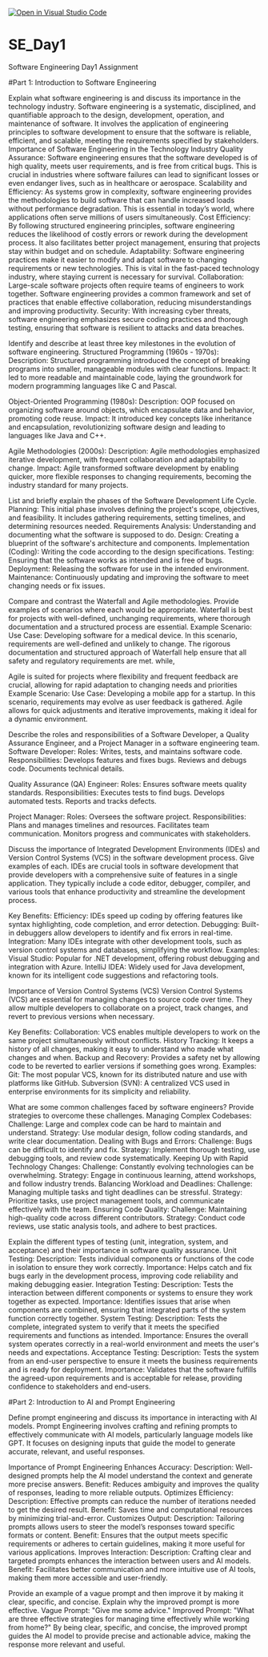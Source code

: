 [![Open in Visual Studio Code](https://classroom.github.com/assets/open-in-vscode-2e0aaae1b6195c2367325f4f02e2d04e9abb55f0b24a779b69b11b9e10269abc.svg)](https://classroom.github.com/online_ide?assignment_repo_id=15602358&assignment_repo_type=AssignmentRepo)
# SE_Day1
Software Engineering Day1 Assignment

#Part 1: Introduction to Software Engineering

Explain what software engineering is and discuss its importance in the technology industry.
Software engineering is a systematic, disciplined, and quantifiable approach to the design, development, operation, and maintenance of software. It involves the application of engineering principles to software development to ensure that the software is reliable, efficient, and scalable, meeting the requirements specified by stakeholders.
Importance of Software Engineering in the Technology Industry
Quality Assurance: Software engineering ensures that the software developed is of high quality, meets user requirements, and is free from critical bugs. This is crucial in industries where software failures can lead to significant losses or even endanger lives, such as in healthcare or aerospace.
Scalability and Efficiency: As systems grow in complexity, software engineering provides the methodologies to build software that can handle increased loads without performance degradation. This is essential in today’s world, where applications often serve millions of users simultaneously.
Cost Efficiency: By following structured engineering principles, software engineering reduces the likelihood of costly errors or rework during the development process. It also facilitates better project management, ensuring that projects stay within budget and on schedule.
Adaptability: Software engineering practices make it easier to modify and adapt software to changing requirements or new technologies. This is vital in the fast-paced technology industry, where staying current is necessary for survival.
Collaboration: Large-scale software projects often require teams of engineers to work together. Software engineering provides a common framework and set of practices that enable effective collaboration, reducing misunderstandings and improving productivity.
Security: With increasing cyber threats, software engineering emphasizes secure coding practices and thorough testing, ensuring that software is resilient to attacks and data breaches.

Identify and describe at least three key milestones in the evolution of software engineering.
Structured Programming (1960s - 1970s):
Description: Structured programming introduced the concept of breaking programs into smaller, manageable modules with clear functions.
Impact: It led to more readable and maintainable code, laying the groundwork for modern programming languages like C and Pascal.

Object-Oriented Programming (1980s):
Description: OOP focused on organizing software around objects, which encapsulate data and behavior, promoting code reuse.
Impact: It introduced key concepts like inheritance and encapsulation, revolutionizing software design and leading to languages like Java and C++.

Agile Methodologies (2000s):
Description: Agile methodologies emphasized iterative development, with frequent collaboration and adaptability to change.
Impact: Agile transformed software development by enabling quicker, more flexible responses to changing requirements, becoming the industry standard for many projects.

List and briefly explain the phases of the Software Development Life Cycle.
Planning: This initial phase involves defining the project's scope, objectives, and feasibility. It includes gathering requirements, setting timelines, and determining resources needed.
Requirements Analysis: Understanding and documenting what the software is supposed to do.
Design: Creating a blueprint of the software's architecture and components.
Implementation (Coding): Writing the code according to the design specifications.
Testing: Ensuring that the software works as intended and is free of bugs.
Deployment: Releasing the software for use in the intended environment.
Maintenance: Continuously updating and improving the software to meet changing needs or fix issues.


Compare and contrast the Waterfall and Agile methodologies. Provide examples of scenarios where each would be appropriate.
Waterfall is best for projects with well-defined, unchanging requirements, where thorough documentation and a structured process are essential.
Example Scenario:
Use Case: Developing software for a medical device. In this scenario, requirements are well-defined and unlikely to change. The rigorous documentation and structured approach of Waterfall help ensure that all safety and regulatory requirements are met. while,

Agile is suited for projects where flexibility and frequent feedback are crucial, allowing for rapid adaptation to changing needs and priorities
Example Scenario:
Use Case: Developing a mobile app for a startup. In this scenario, requirements may evolve as user feedback is gathered. Agile allows for quick adjustments and iterative improvements, making it ideal for a dynamic environment.

Describe the roles and responsibilities of a Software Developer, a Quality Assurance Engineer, and a Project Manager in a software engineering team.
Software Developer:
Roles: Writes, tests, and maintains software code.
Responsibilities:
Develops features and fixes bugs.
Reviews and debugs code.
Documents technical details.

Quality Assurance (QA) Engineer:
Roles: Ensures software meets quality standards.
Responsibilities:
Executes tests to find bugs.
Develops automated tests.
Reports and tracks defects.

Project Manager:
Roles: Oversees the software project.
Responsibilities:
Plans and manages timelines and resources.
Facilitates team communication.
Monitors progress and communicates with stakeholders.

Discuss the importance of Integrated Development Environments (IDEs) and Version Control Systems (VCS) in the software development process. Give examples of each.
IDEs are crucial tools in software development that provide developers with a comprehensive suite of features in a single application. They typically include a code editor, debugger, compiler, and various tools that enhance productivity and streamline the development process.

Key Benefits:
Efficiency: IDEs speed up coding by offering features like syntax highlighting, code completion, and error detection.
Debugging: Built-in debuggers allow developers to identify and fix errors in real-time.
Integration: Many IDEs integrate with other development tools, such as version control systems and databases, simplifying the workflow.
Examples:
Visual Studio: Popular for .NET development, offering robust debugging and integration with Azure.
IntelliJ IDEA: Widely used for Java development, known for its intelligent code suggestions and refactoring tools.

Importance of Version Control Systems (VCS)
Version Control Systems (VCS) are essential for managing changes to source code over time. They allow multiple developers to collaborate on a project, track changes, and revert to previous versions when necessary.

Key Benefits:
Collaboration: VCS enables multiple developers to work on the same project simultaneously without conflicts.
History Tracking: It keeps a history of all changes, making it easy to understand who made what changes and when.
Backup and Recovery: Provides a safety net by allowing code to be reverted to earlier versions if something goes wrong.
Examples:
Git: The most popular VCS, known for its distributed nature and use with platforms like GitHub.
Subversion (SVN): A centralized VCS used in enterprise environments for its simplicity and reliability.

What are some common challenges faced by software engineers? Provide strategies to overcome these challenges.
Managing Complex Codebases:
Challenge: Large and complex code can be hard to maintain and understand.
Strategy: Use modular design, follow coding standards, and write clear documentation.
Dealing with Bugs and Errors:
Challenge: Bugs can be difficult to identify and fix.
Strategy: Implement thorough testing, use debugging tools, and review code systematically.
Keeping Up with Rapid Technology Changes:
Challenge: Constantly evolving technologies can be overwhelming.
Strategy: Engage in continuous learning, attend workshops, and follow industry trends.
Balancing Workload and Deadlines:
Challenge: Managing multiple tasks and tight deadlines can be stressful.
Strategy: Prioritize tasks, use project management tools, and communicate effectively with the team.
Ensuring Code Quality:
Challenge: Maintaining high-quality code across different contributors.
Strategy: Conduct code reviews, use static analysis tools, and adhere to best practices.

Explain the different types of testing (unit, integration, system, and acceptance) and their importance in software quality assurance.
Unit Testing:
Description: Tests individual components or functions of the code in isolation to ensure they work correctly.
Importance: Helps catch and fix bugs early in the development process, improving code reliability and making debugging easier.
Integration Testing:
Description: Tests the interaction between different components or systems to ensure they work together as expected.
Importance: Identifies issues that arise when components are combined, ensuring that integrated parts of the system function correctly together.
System Testing:
Description: Tests the complete, integrated system to verify that it meets the specified requirements and functions as intended.
Importance: Ensures the overall system operates correctly in a real-world environment and meets the user's needs and expectations.
Acceptance Testing:
Description: Tests the system from an end-user perspective to ensure it meets the business requirements and is ready for deployment.
Importance: Validates that the software fulfills the agreed-upon requirements and is acceptable for release, providing confidence to stakeholders and end-users.

#Part 2: Introduction to AI and Prompt Engineering


Define prompt engineering and discuss its importance in interacting with AI models.
Prompt Engineering involves crafting and refining prompts to effectively communicate with AI models, particularly language models like GPT. It focuses on designing inputs that guide the model to generate accurate, relevant, and useful responses.

Importance of Prompt Engineering
Enhances Accuracy:
Description: Well-designed prompts help the AI model understand the context and generate more precise answers.
Benefit: Reduces ambiguity and improves the quality of responses, leading to more reliable outputs.
Optimizes Efficiency:
Description: Effective prompts can reduce the number of iterations needed to get the desired result.
Benefit: Saves time and computational resources by minimizing trial-and-error.
Customizes Output:
Description: Tailoring prompts allows users to steer the model’s responses toward specific formats or content.
Benefit: Ensures that the output meets specific requirements or adheres to certain guidelines, making it more useful for various applications.
Improves Interaction:
Description: Crafting clear and targeted prompts enhances the interaction between users and AI models.
Benefit: Facilitates better communication and more intuitive use of AI tools, making them more accessible and user-friendly.

Provide an example of a vague prompt and then improve it by making it clear, specific, and concise. Explain why the improved prompt is more effective.
Vague Prompt:
"Give me some advice."
Improved Prompt:
"What are three effective strategies for managing time effectively while working from home?"
By being clear, specific, and concise, the improved prompt guides the AI model to provide precise and actionable advice, making the response more relevant and useful.
